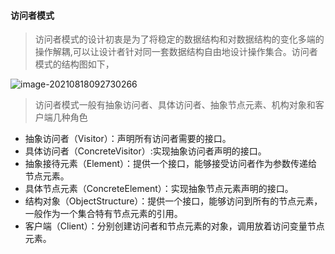 #### 访问者模式

> 访问者模式的设计初衷是为了将稳定的数据结构和对数据结构的变化多端的操作解耦,可以让设计者针对同一套数据结构自由地设计操作集合。访问者模式的结构图如下，

![image-20210818092730266](image-20210818092730266.png)

> 访问者模式一般有抽象访问者、具体访问者、抽象节点元素、机构对象和客户端几种角色

- 抽象访问者（Visitor）：声明所有访问者需要的接口。
- 具体访问者（ConcreteVisitor）:实现抽象访问者声明的接口。
- 抽象接待元素（Element）：提供一个接口，能够接受访问者作为参数传递给节点元素。
- 具体节点元素（ConcreteElement）：实现抽象节点元素声明的接口。
- 结构对象（ObjectStructure）：提供一个接口，能够访问到所有的节点元素，一般作为一个集合特有节点元素的引用。
- 客户端（Client）：分别创建访问者和节点元素的对象，调用放着访问变量节点元素。